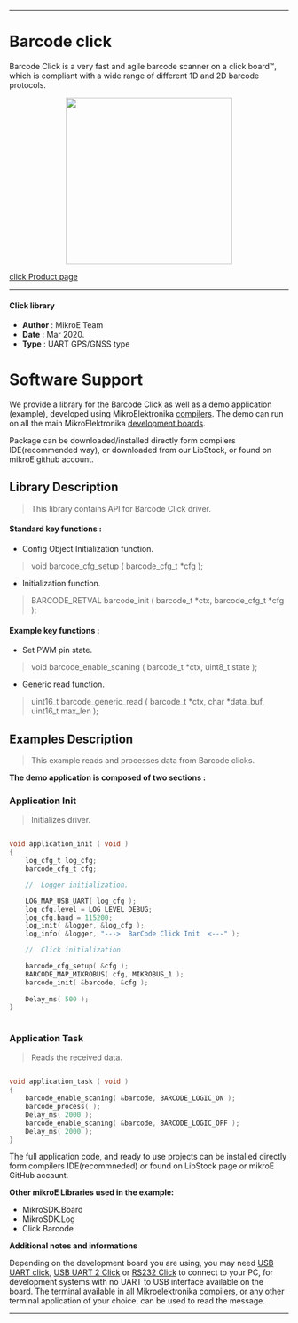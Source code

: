 
---
# Barcode click

Barcode Click is a very fast and agile barcode scanner on a click board™, which is compliant with a wide range of different 1D and 2D barcode protocols.

<p align="center">
  <img src="https://download.mikroe.com/images/click_for_ide/barcode_click.png" height=300px>
</p>

[click Product page](<https://www.mikroe.com/barcode-click>)

---


#### Click library 

- **Author**        : MikroE Team
- **Date**          : Mar 2020.
- **Type**          : UART GPS/GNSS type


# Software Support

We provide a library for the Barcode Click 
as well as a demo application (example), developed using MikroElektronika 
[compilers](https://shop.mikroe.com/compilers). 
The demo can run on all the main MikroElektronika [development boards](https://shop.mikroe.com/development-boards).

Package can be downloaded/installed directly form compilers IDE(recommended way), or downloaded from our LibStock, or found on mikroE github account. 

## Library Description

> This library contains API for Barcode Click driver.

#### Standard key functions :

- Config Object Initialization function.
> void barcode_cfg_setup ( barcode_cfg_t *cfg ); 
 
- Initialization function.
> BARCODE_RETVAL barcode_init ( barcode_t *ctx, barcode_cfg_t *cfg );

#### Example key functions :

- Set PWM pin state.
> void barcode_enable_scaning ( barcode_t *ctx, uint8_t state );
 
- Generic read function.
> uint16_t barcode_generic_read ( barcode_t *ctx, char *data_buf, uint16_t max_len );

## Examples Description

> This example reads and processes data from Barcode clicks.

**The demo application is composed of two sections :**

### Application Init 

> Initializes driver.

```c

void application_init ( void )
{
    log_cfg_t log_cfg;
    barcode_cfg_t cfg;

    //  Logger initialization.

    LOG_MAP_USB_UART( log_cfg );
    log_cfg.level = LOG_LEVEL_DEBUG;
    log_cfg.baud = 115200;
    log_init( &logger, &log_cfg );
    log_info( &logger, "--->  BarCode Click Init  <---" );

    //  Click initialization.

    barcode_cfg_setup( &cfg );
    BARCODE_MAP_MIKROBUS( cfg, MIKROBUS_1 );
    barcode_init( &barcode, &cfg );
    
    Delay_ms( 500 );
}
  
```

### Application Task

> Reads the received data.

```c

void application_task ( void )
{
    barcode_enable_scaning( &barcode, BARCODE_LOGIC_ON );
    barcode_process( );
    Delay_ms( 2000 );
    barcode_enable_scaning( &barcode, BARCODE_LOGIC_OFF );
    Delay_ms( 2000 );
}

```

The full application code, and ready to use projects can be  installed directly form compilers IDE(recommneded) or found on LibStock page or mikroE GitHub accaunt.

**Other mikroE Libraries used in the example:** 

- MikroSDK.Board
- MikroSDK.Log
- Click.Barcode

**Additional notes and informations**

Depending on the development board you are using, you may need 
[USB UART click](https://shop.mikroe.com/usb-uart-click), 
[USB UART 2 Click](https://shop.mikroe.com/usb-uart-2-click) or 
[RS232 Click](https://shop.mikroe.com/rs232-click) to connect to your PC, for 
development systems with no UART to USB interface available on the board. The 
terminal available in all Mikroelektronika 
[compilers](https://shop.mikroe.com/compilers), or any other terminal application 
of your choice, can be used to read the message.



---
